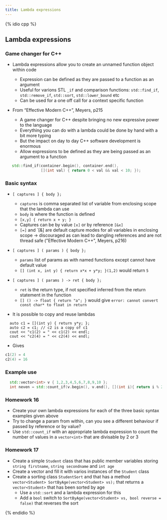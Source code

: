 ```yaml
---
title: Lambda expressions 
---
```


{% idio cpp %}

## Lambda expressions  

### Game changer for C++ 

* Lambda expressions allow you to create an unnamed function object within code
   * Expression can be defined as they are passed to a function as an argument
   * Useful for varions STL `_if` and comparison functions: `std::find_if`, `std::remove_if`, `std::sort`, `std::lower_bound` etc
   * Can be used for a one off call for a context specific function

* From “Effective Modern C++”, Meyers, p215
   * A game changer for C++ despite bringing no new expressive power to the language
   * Everything you can do with a lambda could be done by hand with a bit more typing
   * But the impact on day to day C++ software development is enormous  
   * Allow expressions to be defined as they are being passed as an argument to a function

``` cpp
   std::find_if(container.begin(), container.end(),
                [](int val) { return 0 < val && val < 10; });
``` 

### Basic syntax

* `[ captures ] { body };`
   * `captures` is comma separated list of variable from enclosing scope that the lambda can use
   * `body` is where the function is defined
   * `[x,y] { return x + y; }` 
   * Captures can be by value `[x]` or by reference `[&x]`
   * `[=]` and `[&] are default capture modes for all variables in enclosing scope -> discouraged as can lead to dangling references and are not thread safe ("Effective Modern C++", Meyers, p216) 

* `[ captures ] ( params ) { body };`
   * `params` list of params as with named functions except cannot have default value
   * `[] (int x, int y) { return x*x + y*y; }(1,2)` would return `5` 

* `[ captures ] ( params ) -> ret { body };`
   * `ret` is the return type, if not specified inferred from the return statement in the function
   * `[] () -> float { return "a"; }` would give `error: cannot convert const char* to float in return`
  
* It is possible to copy and reuse lambdas

```
  auto c1 = [](int y) { return y*y; };
  auto c2 = c1; // c2 is a copy of c1
  cout << "c1(2) = " << c1(2) << endl;
  cout << "c2(4) = " << c2(4) << endl;
```
* Gives

``` cpp
c1(2) = 4
c2(4) = 16
```
 
### Example use

``` cpp
  std::vector<int> v { 1,2,3,4,5,6,7,8,9,10 };
  int neven = std::count_if(v.begin(), v.end(), [](int i){ return i % 2 == 0; });
```

### Homework 16

* Create your own lambda expressions for each of the three basic syntax examples given above
* Try to change a param from within, can you see a different behaviour if passed by reference or by value?
* Use `std::count_if` with an appropriate lambda expression to count the number of values in a `vector<int>` that are divisable by 2 or 3   

### Homework 17

* Create a simple `Student` class that has public member variables storing `string firstname`, `string secondname` and `int age` 
* Create a vector and fill it with varios instances of the `Student` class 
* Create a sorting class `StudentSort` and that has a method `vector<Student> SortByAge(vector<Student> vs);` that returns a `vector<Student>` that has been sorted by age
   * Use a `std::sort` and a lambda expression for this
   * Add a `bool` switch to `SortByAge(vector<Student> vs, bool reverse = false)` that reverses the sort

{% endidio %}

